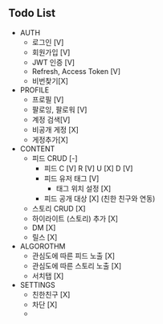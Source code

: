 ## Todo List


- AUTH 
    - 로그인 [V]
    - 회원가입 [V]
    - JWT 인증 [V]
    - Refresh, Access Token [V]
    - 비번찾기[X]
- PROFILE
    - 프로필 [V]
    - 팔로잉, 팔로워 [V]
    - 계정 검색[V]
    - 비공개 게정 [X]
    - 게정추가[X]
- CONTENT
    - 피드 CRUD [-]
        - 피드 C [V] R [V] U [X] D [V]
        - 피드 유저 태그 [V]
            - 태그 위치 설정 [X]
        - 피드 공개 대상 [X] (친한 친구와 연동)
    - 스토리 CRUD [X]
    - 하이라이트 (스토리) 추가 [X]
    - DM [X]
    - 릴스 [X]
- ALGOROTHM
    - 관심도에 따른 피드 노출 [X]  
    - 관심도에 따른 스토리 노출 [X]
    - 서치탭 [X]
- SETTINGS
    - 친한친구 [X]
    - 차단 [X]
    - 
